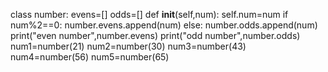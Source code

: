 class number:
    evens=[]
    odds=[]
    def __init__(self,num):
        self.num=num
        if num%2==0:
            number.evens.append(num)
        else:
            number.odds.append(num)
    print("even number",number.evens)
    print("odd number",number.odds)
num1=number(21)
num2=number(30)
num3=number(43)
num4=number(56)
num5=number(65)

